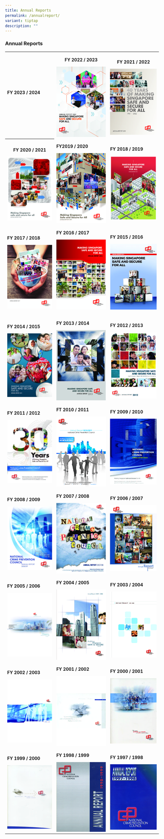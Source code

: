 ```yaml
---
title: Annual Reports
permalink: /annualreport/
variant: tiptap
description: ""
---
```

<h3>Annual Reports</h3>
<table style="minWidth: 75px">
<colgroup>
<col>
<col>
<col>
</colgroup>
<tbody>
<tr>
<td rowspan="1" colspan="1">
<p><strong>FY 2023 / 2024</strong>
</p>
<div class="isomer-image-wrapper">
<img style="width: 100%" height="auto" width="100%" alt="" src="/images/Publications/Annual Reports Cover Page/AR23.jpg">
</div>
</td>
<th rowspan="1" colspan="1">
<p>FY 2022 / 2023</p>
<div class="isomer-image-wrapper">
<img style="width: 100%" height="auto" width="100%" alt="" src="/images/Publications/Annual Reports Cover Page/AR22.jpg">
</div>
</th>
<th rowspan="1" colspan="1">
<p>FY 2021 / 2022</p><a class="isomer-image-wrapper" href="https://appdev.ifdemo.com/ncpcorgsg/downloads/ar/NCPC_AR2022_Online.pdf"><img style="width: 100%" height="auto" width="100%" alt="" src="/images/Publications/Annual Reports Cover Page/AR21.jpg"></a>
</th>
</tr>
<tr>
<th rowspan="1" colspan="1">
<p>FY 2020 / 2021</p><a class="isomer-image-wrapper" href="https://appdev.ifdemo.com/ncpcorgsg/downloads/ar/annual_2021_3.pdf"><img style="width: 100%" height="auto" width="100%" alt="" src="/images/Publications/Annual Reports Cover Page/AR20.jpg"></a>
</th>
<td rowspan="1" colspan="1">
<p><strong>FY2019 / 2020</strong>
</p><a class="isomer-image-wrapper" href="https://appdev.ifdemo.com/ncpcorgsg/downloads/ar/annual_2020.pdf"><img style="width: 100%;" height="auto" width="100%" alt="" src="/images/Publications/Annual Reports Cover Page/AR19.jpg"></a>
</td>
<td rowspan="1" colspan="1">
<p><strong>FY 2018 / 2019</strong>
</p><a class="isomer-image-wrapper" href="https://appdev.ifdemo.com/ncpcorgsg/downloads/ar/annual_2019.pdf"><img style="width: 100%" height="auto" width="100%" alt="" src="/images/Publications/Annual Reports Cover Page/AR18__1_.jpg"></a>
</td>
</tr>
<tr>
<td rowspan="1" colspan="1">
<p><strong>FY 2017 / 2018</strong>
</p><a class="isomer-image-wrapper" href="https://appdev.ifdemo.com/ncpcorgsg/downloads/ar/annual_2017.pdf"><img style="width: 100%" height="auto" width="100%" alt="" src="/images/Publications/Annual Reports Cover Page/AR17.jpg"></a>
</td>
<td rowspan="1" colspan="1">
<p><strong>FY 2016 / 2017</strong>
</p>
<div class="isomer-image-wrapper">
<img style="width: 100%;" height="auto" width="100%" alt="" src="/images/Publications/Annual Reports Cover Page/AR16.jpg">
</div>
<p></p>
</td>
<td rowspan="1" colspan="1">
<p><strong>FY 2015 / 2016</strong>
</p><a class="isomer-image-wrapper" href="https://appdev.ifdemo.com/ncpcorgsg/downloads/ar/annual_2016.pdf"><img style="width: 100%" height="auto" width="100%" alt="" src="/images/Publications/Annual Reports Cover Page/AR15.jpg"></a>
</td>
</tr>
<tr>
<td rowspan="1" colspan="1">
<p><strong>FY 2014 / 2015</strong>
</p><a class="isomer-image-wrapper" href="https://appdev.ifdemo.com/ncpcorgsg/downloads/ar/annual_2015.pdf"><img style="width: 100%" height="auto" width="100%" alt="" src="/images/Publications/Annual Reports Cover Page/AR14.jpg"></a>
</td>
<td rowspan="1" colspan="1">
<p><strong>FY 2013 / 2014</strong>
</p><a class="isomer-image-wrapper" href="https://appdev.ifdemo.com/ncpcorgsg/downloads/ar/annual_2014.pdf"><img style="width: 100%;" height="auto" width="100%" alt="" src="/images/Publications/Annual Reports Cover Page/AR13.jpg"></a>
</td>
<td rowspan="1" colspan="1">
<p><strong>FY 2012 / 2013</strong>
</p><a class="isomer-image-wrapper" href="https://appdev.ifdemo.com/ncpcorgsg/downloads/ar/annual_2013.pdf"><img style="width: 100%" height="auto" width="100%" alt="" src="/images/Publications/Annual Reports Cover Page/AR12.jpg"></a>
</td>
</tr>
<tr>
<td rowspan="1" colspan="1">
<p><strong>FY 2011 / 2012</strong>
</p><a class="isomer-image-wrapper" href="https://appdev.ifdemo.com/ncpcorgsg/downloads/ar/annual_2012.pdf"><img style="width: 100%" height="auto" width="100%" alt="" src="/images/Publications/Annual Reports Cover Page/AR11.jpg"></a>
</td>
<td rowspan="1" colspan="1">
<p><strong>FT 2010 / 2011</strong>
</p><a class="isomer-image-wrapper" href="https://appdev.ifdemo.com/ncpcorgsg/downloads/ar/annual_2011.pdf"><img style="width: 100%;" height="auto" width="100%" alt="" src="/images/Publications/Annual Reports Cover Page/AR10.jpg"></a>
</td>
<td rowspan="1" colspan="1">
<p><strong>FY 2009 / 2010</strong>
</p><a class="isomer-image-wrapper" href="https://appdev.ifdemo.com/ncpcorgsg/downloads/ar/annual_2010.pdf"><img style="width: 100%" height="auto" width="100%" alt="" src="/images/Publications/Annual Reports Cover Page/AR09.jpg"></a>
</td>
</tr>
<tr>
<td rowspan="1" colspan="1">
<p><strong>FY 2008 / 2009</strong>
</p><a class="isomer-image-wrapper" href="https://appdev.ifdemo.com/ncpcorgsg/downloads/ar/annual_2009.pdf"><img style="width: 100%" height="auto" width="100%" alt="" src="/images/Publications/Annual Reports Cover Page/AR08.jpg"></a>
</td>
<td rowspan="1" colspan="1">
<p><strong>FY 2007 / 2008</strong>
</p><a class="isomer-image-wrapper" href="https://appdev.ifdemo.com/ncpcorgsg/downloads/ar/annual_2008.pdf"><img style="width: 100%;" height="auto" width="100%" alt="" src="/images/Publications/Annual Reports Cover Page/AR07.jpg"></a>
</td>
<td rowspan="1" colspan="1">
<p><strong>FY 2006 / 2007</strong>
</p><a class="isomer-image-wrapper" href="https://appdev.ifdemo.com/ncpcorgsg/downloads/ar/annual_2007.pdf"><img style="width: 100%" height="auto" width="100%" alt="" src="/images/Publications/Annual Reports Cover Page/AR06.jpg"></a>
</td>
</tr>
<tr>
<td rowspan="1" colspan="1">
<p><strong>FY 2005 / 2006</strong>
</p><a class="isomer-image-wrapper" href="https://appdev.ifdemo.com/ncpcorgsg/downloads/ar/annual_2006.pdf"><img style="width: 100%" height="auto" width="100%" alt="" src="/images/Publications/Annual Reports Cover Page/AR05__01_.jpg"></a>
</td>
<td rowspan="1" colspan="1">
<p><strong>FY 2004 / 2005</strong>
</p><a class="isomer-image-wrapper" href="https://appdev.ifdemo.com/ncpcorgsg/downloads/ar/annual_2005.pdf"><img style="width: 100%" height="auto" width="100%" alt="" src="/images/Publications/Annual Reports Cover Page/AR04.jpg"></a>
</td>
<td rowspan="1" colspan="1">
<p><strong>FY 2003 / 2004</strong>
</p><a class="isomer-image-wrapper" href="https://appdev.ifdemo.com/ncpcorgsg/downloads/ar/annual_2004.pdf"><img style="width: 100%" height="auto" width="100%" alt="" src="/images/Publications/Annual Reports Cover Page/AR03.jpg"></a>
</td>
</tr>
<tr>
<td rowspan="1" colspan="1">
<p><strong>FY 2002 / 2003</strong>
</p><a class="isomer-image-wrapper" href="https://appdev.ifdemo.com/ncpcorgsg/downloads/ar/annual_2003.pdf"><img style="width: 100%" height="auto" width="100%" alt="" src="/images/Publications/Annual Reports Cover Page/AR02__1_.jpg"></a>
</td>
<td rowspan="1" colspan="1">
<p><strong>FY 2001 / 2002</strong>
</p><a class="isomer-image-wrapper" href="https://appdev.ifdemo.com/ncpcorgsg/downloads/ar/annual_2002.pdf"><img style="width: 100%" height="auto" width="100%" alt="" src="/images/Publications/Annual Reports Cover Page/AR01.jpg"></a>
</td>
<td rowspan="1" colspan="1">
<p><strong>FY 2000 / 2001</strong>
</p><a class="isomer-image-wrapper" href="https://appdev.ifdemo.com/ncpcorgsg/downloads/ar/annual_2001.pdf"><img style="width: 100%" height="auto" width="100%" alt="" src="/images/Publications/Annual Reports Cover Page/AR00.jpg"></a>
</td>
</tr>
<tr>
<td rowspan="1" colspan="1">
<p><strong>FY 1999 / 2000</strong>
</p><a class="isomer-image-wrapper" href="https://appdev.ifdemo.com/ncpcorgsg/downloads/ar/annual_2000.pdf"><img style="width: 100%" height="auto" width="100%" alt="" src="/images/Publications/Annual Reports Cover Page/AR99.jpg"></a>
</td>
<td rowspan="1" colspan="1">
<p><strong>FY 1998 / 1999</strong>
</p><a class="isomer-image-wrapper" href="https://appdev.ifdemo.com/ncpcorgsg/downloads/ar/annual_1999.pdf"><img style="width: 100%" height="auto" width="100%" alt="" src="/images/Publications/Annual Reports Cover Page/AR98.jpg"></a>
</td>
<td rowspan="1" colspan="1">
<p><strong>FY 1997 / 1998</strong>
</p><a class="isomer-image-wrapper" href="https://appdev.ifdemo.com/ncpcorgsg/downloads/ar/annual_1998.pdf"><img style="width: 100%" height="auto" width="100%" alt="" src="/images/Publications/Annual Reports Cover Page/AR97.jpg"></a>
</td>
</tr>
</tbody>
</table>
<blockquote>
<h4></h4>
</blockquote>
<p></p>